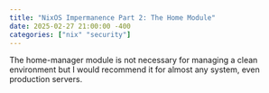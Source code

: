 ```yaml
---
title: "NixOS Impermanence Part 2: The Home Module"
date: 2025-02-27 21:00:00 -400
categories: ["nix" "security"]
---
```


The home-manager module is not necessary for managing a clean environment
but I would recommend it for almost any system, even production servers.

```nix

```

```nix

```

```nix

```
